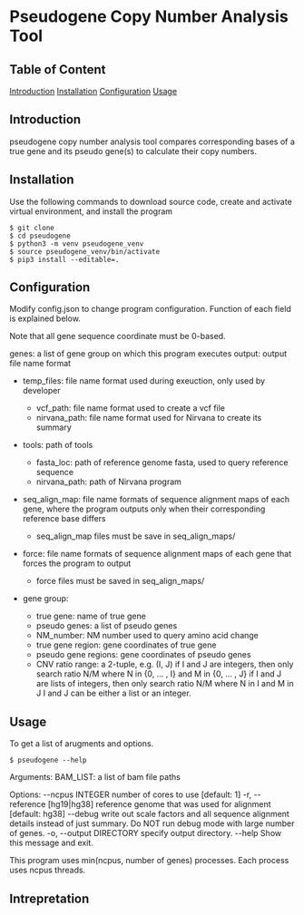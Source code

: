 # Pseudogene Copy Number Analysis Tool
## Table of Content
[Introduction](#Introduction)
[Installation](#Installation)
[Configuration](#Configuration)
[Usage](#Usage)

## Introduction
pseudogene copy number analysis tool compares corresponding bases of a true gene and its pseudo gene(s) to calculate their copy numbers.

## Installation
Use the following commands to download source code, create and activate virtual environment, and install the program

```
$ git clone
$ cd pseudogene
$ python3 -m venv pseudogene_venv
$ source pseudogene_venv/bin/activate
$ pip3 install --editable=.
```

## Configuration
Modify config.json to change program configuration. Function of each field is explained below.

Note that all gene sequence coordinate must be 0-based.

genes: a list of gene group on which this program executes
output: output file name format

* temp_files: file name format used during exeuction, only used by developer
    * vcf_path: file name format used to create a vcf file
    * nirvana_path: file name format used for Nirvana to create its summary

* tools: path of tools
    * fasta_loc: path of reference genome fasta, used to query reference sequence
    * nirvana_path: path of Nirvana program

* seq_align_map: file name formats of sequence alignment maps of each gene, where the program outputs only when their corresponding reference base differs
    * seq_align_map files must be save in seq_align_maps/

* force: file name formats of sequence alignment maps of each gene that forces the program to output
    * force files must be saved in seq_align_maps/

* gene group:
    * true gene: name of true gene
    * pseudo genes: a list of pseudo genes
    * NM_number: NM number used to query amino acid change
    * true gene region: gene coordinates of true gene
    * pseudo gene regions: gene coordinates of pseudo genes
    * CNV ratio range: a 2-tuple, e.g. (I, J)
        if I and J are integers, then only search ratio N/M where N in {0, ... , I} and M in {0, ... , J}
        if I and J are lists of integers, then only search ratio N/M where N in I and M in J
        I and J can be either a list or an integer.

## Usage
To get a list of arugments and options.
```
$ pseudogene --help
```
Arguments:
  BAM_LIST: a list of bam file paths

Options:
  --ncpus INTEGER              number of cores to use  [default: 1]
  -r, --reference [hg19|hg38]  reference genome that was used for alignment
                               [default: hg38]
  --debug                      write out scale factors and all sequence alignment details instead of just summary. Do NOT run debug mode with large number of genes.
  -o, --output DIRECTORY       specify output directory.
  --help                       Show this message and exit.

This program uses min(ncpus, number of genes) processes. Each process uses ncpus threads.

## Intrepretation
